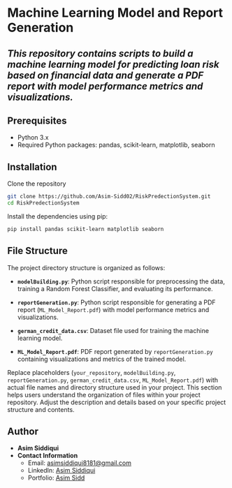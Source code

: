 # Machine Learning Model and Report Generation
## _This repository contains scripts to build a machine learning model for predicting loan risk based on financial data and generate a PDF report with model performance metrics and visualizations._



## Prerequisites

- Python 3.x
- Required Python packages: pandas, scikit-learn, matplotlib, seaborn

## Installation


Clone the repository

```sh
git clone https://github.com/Asim-Sidd02/RiskPredectionSystem.git
cd RiskPredectionSystem
```

Install the dependencies using pip:

```sh
pip install pandas scikit-learn matplotlib seaborn
```

## File Structure

The project directory structure is organized as follows:


- **`modelBuilding.py`**: Python script responsible for preprocessing the data, training a Random Forest Classifier, and evaluating its performance.
  
- **`reportGeneration.py`**: Python script responsible for generating a PDF report (`ML_Model_Report.pdf`) with model performance metrics and visualizations.
  
- **`german_credit_data.csv`**: Dataset file used for training the machine learning model.

- **`ML_Model_Report.pdf`**: PDF report generated by `reportGeneration.py` containing visualizations and metrics of the trained model.

Replace placeholders (`your_repository`, `modelBuilding.py`, `reportGeneration.py`, `german_credit_data.csv`, `ML_Model_Report.pdf`) with actual file names and directory structure used in your project. This section helps users understand the organization of files within your project repository. Adjust the description and details based on your specific project structure and contents.


## Author

- **Asim Siddiqui**
- **Contact Information**
  - Email: asimsiddiqui8181@gmail.com
  - LinkedIn: [Asim Siddiqui](https://www.linkedin.com/in/asim-siddiqui-a71731229/)
  - Portfolio: [Asim Sidd](https://asimsidd.vercel.app/)





